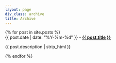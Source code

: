 ```yaml
---
layout: page
div_class: archive
title: Archive
---
```


<div class="row">
{% for post in site.posts %}
<div class="archive">
  <time datetime="{{ post.date | xmlschema }}">
    {{ post.date | date: "%Y-%m-%d" }}
  </time> -
  <strong><a href="{{ post.url }}">{{ post.title }}</a></strong>
  <p>{{ post.description | strip_html }}</p>
</div>
{% endfor %}
</div>
